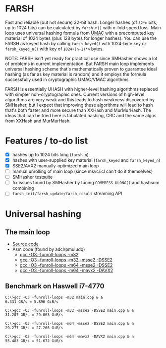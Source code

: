 # FARSH
Fast and reliable (but not secure) 32-bit hash. Longer hashes (of `32*n` bits, up to 1024 bits) can be calculated by `farsh_n()` with n-fold speed loss. Main loop uses universal hashing formula from [UMAC](http://en.wikipedia.org/wiki/UMAC) with a precomputed key material of 1024 bytes (plus 128 bytes for longer hashes). You can use the FARSH as keyed hash by calling `farsh_keyed()` with 1024-byte key or `farsh_keyed_n()` with key of `1024+(n-1)*4` bytes.

NOTE: FARSH isn't yet ready for practical use since SMHasher shows a lot of problems in current implementation. But FARSH main loop implements universal hashing scheme that's mathematically proven to guarantee ideal hashing (as far as key material is random) and it employs the formula successfully used in cryptographic UMAC/VMAC algorithms.

FARSH is essentially UHASH with higher-level hashing algorithms replaced with simpler non-cryptographic ones. Current versions of high-level algorithms are very weak and this leads to hash weakness discovered by SMHasher, but I expect that improving these algorithms will lead to hash that's both faster and more secure than XXHash and MurMurHash. The ideas that can be tried here is tabulated hashing, CRC and the same algos from XXHash and MurMurHash.

# Features / to-do list
- [x] hashes up to 1024 bits long (`farsh_n`)
- [x] hashes with user-supplied key material (`farsh_keyed` and `farsh_keyed_n`)
- [x] SSE2/AVX2 manually-optimized main loop
- [ ] manual unrolling of main loop (since msvc/icl can't do it themselves)
- [ ] SMHasher testsuite
- [ ] fix issues found by SMHasher by tuning `COMPRESS_ULONG()` and hashsum combining
- [ ] `farsh_init/farsh_update/farsh_result` streaming API

# Universal hashing
## The main loop
- [Source code](farsh.c#L34)
- Asm code (found by adcl/pmuludq)
  - [gcc -O3 -funroll-loops -m32](gcc32.lst#L286)
  - [gcc -O3 -funroll-loops -m32 -msse2 -DSSE2](gcc32sse2.lst#L326)
  - [gcc -O3 -funroll-loops -m64 -msse2 -DSSE2](gcc64sse2.lst#L257)
  - [gcc -O3 -funroll-loops -m64 -mavx2 -DAVX2](gcc64avx2.lst#L259)

## Benchmark on Haswell i7-4770
```
C:\>gcc -O3 -funroll-loops -m32 main.cpp & a
6.331 GB/s = 5.896 GiB/s

C:\>gcc -O3 -funroll-loops -m32 -msse2 -DSSE2 main.cpp & a
31.207 GB/s = 29.063 GiB/s

C:\>gcc -O3 -funroll-loops -m64 -msse2 -DSSE2 main.cpp & a
29.277 GB/s = 27.266 GiB/s

C:\>gcc -O3 -funroll-loops -m64 -mavx2 -DAVX2 main.cpp & a
55.483 GB/s = 51.672 GiB/s
```

